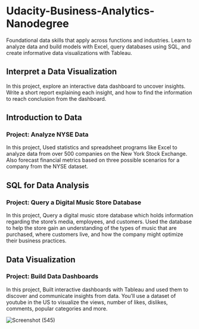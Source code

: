 # Udacity-Business-Analytics-Nanodegree
Foundational data skills that apply across functions and industries. Learn to analyze data and build models with Excel, query databases using SQL, and create informative data visualizations with Tableau.

## Interpret a Data Visualization
In this project, explore an interactive data dashboard to uncover insights. Write a short report explaining each insight, and how to find the information to reach conclusion from the dashboard.

## Introduction to Data

### Project: Analyze NYSE Data
In this project, Used statistics and spreadsheet programs like Excel to analyze data from over 500 companies on the New York Stock Exchange. Also forecast financial metrics based on three possible scenarios for a company from the NYSE dataset.

## SQL for Data Analysis

### Project: Query a Digital Music Store Database

In this project, Query a digital music store database which holds information regarding the store’s media, employees, and customers. Used the database to help the store gain an understanding of the types of music that are purchased, where customers live, and how the company might optimize their business practices.

## Data Visualization

### Project: Build Data Dashboards

In this project, Built interactive dashboards with Tableau and used them to discover and communicate insights from data. You’ll use a dataset of youtube in the US to visualize the views, number of likes, dislikes, comments, popular categories and more.



![Screenshot (545)](https://user-images.githubusercontent.com/47571037/82757541-18416d00-9daf-11ea-9495-c9b4ded353b3.png)
